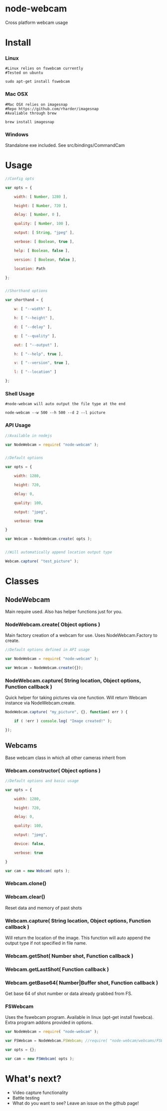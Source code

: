 # node-webcam

Cross platform webcam usage

# Install

### Linux

```
#Linux relies on fswebcam currently
#Tested on ubuntu

sudo apt-get install fswebcam

```

### Mac OSX

```
#Mac OSX relies on imagesnap
#Repo https://github.com/rharder/imagesnap
#Avaliable through brew

brew install imagesnap

```

### Windows

Standalone exe included. See src/bindings/CommandCam


# Usage

``` javascript
//Config opts

var opts = {

    width: [ Number, 1280 ],

    height: [ Number, 720 ],

    delay: [ Number, 0 ],

    quality: [ Number, 100 ],

    output: [ String, "jpeg" ],

    verbose: [ Boolean, true ],

    help: [ Boolean, false ],

    version: [ Boolean, false ],

    location: Path

};


//Shorthand options

var shorthand = {

    w: [ "--width" ],

    h: [ "--height" ],

    d: [ "--delay" ],

    q: [ "--quality" ],

    out: [ "--output" ],

    h: [ "--help", true ],

    v: [ "--version", true ],

    l: [ "--location" ]

};
```

### Shell Usage

```
#node-webcam will auto output the file type at the end

node-webcam --w 500 --h 500 --d 2 --l picture

```

### API Usage

``` javascript
//Available in nodejs

var NodeWebcam = require( "node-webcam" );


//Default options

var opts = {

    width: 1280,

    height: 720,

    delay: 0,

    quality: 100,

    output: "jpeg",

    verbose: true

}

var Webcam = NodeWebcam.create( opts );


//Will automatically append location output type

Webcam.capture( "test_picture" );
```

# Classes

## NodeWebcam

Main require used. Also has helper functions just for you.

### NodeWebcam.create( Object options )

Main factory creation of a webcam for use. Uses NodeWebcam.Factory to create.

```javascript
//Default options defined in API usage

var NodeWebcam = require( "node-webcam" );

var Webcam = NodeWebcam.create({});
```

### NodeWebcam.capture( String location, Object options, Function callback )

Quick helper for taking pictures via one function. Will return Webcam instance via NodeWebcam.create.

```javascript
NodeWebcam.capture( "my_picture", {}, function( err ) {

    if ( !err ) console.log( "Image created!" );

});
```

## Webcams

Base webcam class in which all other cameras inherit from

### Webcam.constructor( Object options )

```javascript
//Default options and basic usage

var opts = {

    width: 1280,

    height: 720,

    delay: 0,

    quality: 100,

    output: "jpeg",

    device: false,

    verbose: true

}

var cam = new Webcam( opts );
```

### Webcam.clone()

### Webcam.clear()

Reset data and memory of past shots

### Webcam.capture( String location, Object options, Function callback )

Will return the location of the image. This function will auto append the output type if not specified in file name.


### Webcam.getShot( Number shot, Function callback )

### Webcam.getLastShot( Function callback )

### Webcam.getBase64( Number|Buffer shot, Function callback )

Get base 64 of shot number or data already grabbed from FS.

### FSWebcam

Uses the fswebcam program. Available in linux (apt-get install fswebca). Extra program addons provided in options.

```javascript
var NodeWebcam = require( "node-webcam" );

var FSWebcam = NodeWebcam.FSWebcam; //require( "node-webcam/webcams/FSWebcam" );

var opts = {};

var cam = new FSWebcam( opts );
```

# What's next?

* Video capture functionality
* Battle testing
* What do you want to see? Leave an issue on the github page!
